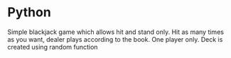 # Python
Simple blackjack game which allows hit and stand only. Hit as many times as you want, dealer plays according to the book. One player only.
Deck is created using random function
